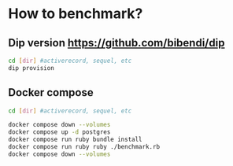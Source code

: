 # How to benchmark?

## Dip version https://github.com/bibendi/dip
```bash
cd [dir] #activerecord, sequel, etc
dip provision
```

## Docker compose
```bash
cd [dir] #activerecord, sequel, etc

docker compose down --volumes
docker compose up -d postgres
docker compose run ruby bundle install
docker compose run ruby ruby ./benchmark.rb
docker compose down --volumes
```
